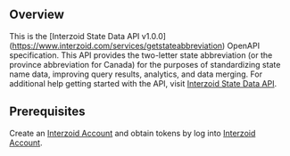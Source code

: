 ## Overview

This is the [Interzoid State Data API v1.0.0] (https://www.interzoid.com/services/getstateabbreviation) OpenAPI specification. This API provides the two-letter state abbreviation  (or the province abbreviation for Canada) for the purposes of standardizing state name data,  improving query results, analytics, and data merging. For additional help getting started with the API,  visit [Interzoid State Data API](https://www.interzoid.com/services/getstateabbreviation).
## Prerequisites

 Create an [Interzoid Account](https://www.interzoid.com/register)  and obtain tokens by log into [Interzoid Account](https://www.interzoid.com/account).

